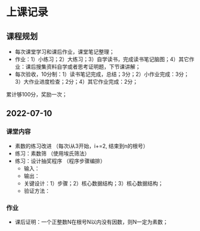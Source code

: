 # 上课记录

## 课程规划

- 每次课堂学习和课后作业，课堂笔记整理；
- 作业：1）小练习；2）大练习；3）自学读书，完成读书笔记脑图；4）其它作业：课后搜集资料自学或者思考证明题，下节课讲解；
- 每次验收，10分制：1）读书笔记完成，总结；3分；2）小作业完成：3分；3）大作业进度检查；2分；4）其它作业完成：2分；

累计够100分，奖励一次；

## 2022-07-10

### 课堂内容

- 素数的练习改进 （每次i从3开始，i+=2, 结束到n的根号）
- 练习：素数筛 （使用埃氏筛法）
- 练习：设计抽奖程序 （程序步骤编排）
  - 输入：
  - 输出：
  - 关键设计：1）步骤；2）核心数据结构；3）核心数据结构；
  - 验证方法：

### 作业

- 课后证明：一个正整数N在根号N以内没有因数，则N一定为素数；


